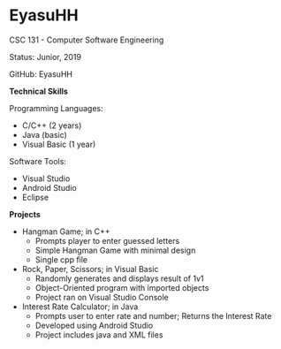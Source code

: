 EyasuHH
=======

CSC 131 - Computer Software Engineering

Status: Junior, 2019

GitHub: EyasuHH

**Technical Skills**

Programming Languages:
* C/C++ (2 years)
* Java (basic)
* Visual Basic (1 year)

Software Tools:
* Visual Studio
* Android Studio
* Eclipse

**Projects**


* Hangman Game; in C++
	- Prompts player to enter guessed letters
	- Simple Hangman Game with minimal 
	design
	- Single cpp file
* Rock, Paper, Scissors; in Visual Basic
	- Randomly generates and displays result of 1v1
	- Object-Oriented program with imported
	objects 
	- Project ran on Visual Studio Console
* Interest Rate Calculator; in Java
	- Prompts user to enter rate and number; Returns the Interest Rate
	- Developed using Android Studio
	- Project includes java and XML files
